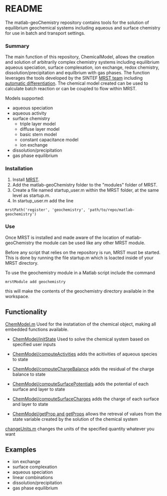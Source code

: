# README #

The matlab-geoChemistry repository contains tools for the solution of equilibrium geochemical systems including aqueous and surface chemistry for use in batch and transport settings. 

### Summary ###

The main function of this repository, ChemicalModel, allows the creation and solution of arbitrarily complex chemistry systems including equilibrium aqueous speciation, surface complexation, ion exchange, redox chemistry, dissolution/precipitation and equilbrium with gas phases. The function leverages the tools developed by the SINTEF [MRST team](http://www.sintef.no/projectweb/mrst/) including [automatic differentiation](https://en.wikipedia.org/wiki/Automatic_differentiation). The chemical model created can be used to calculate batch reaction or can be coupled to flow within MRST.

Models supported:

* aqueous speciation
* aqueous activity
* surface chemistry
    * triple layer model
    * diffuse layer model
    * basic stern model
    * constant capacitance model
    * ion exchange
* dissolution/precipitation
* gas phase equilibrium

### Installation ###

1. Install [MRST](http://www.sintef.no/projectweb/mrst/downloadable-resources/). 
2. Add the matlab-geoChemistry folder to the "modules" folder of MRST.
3. Create a file named startup_user.m within the MRST folder, at the same level as startup.m.
4. In startup_user.m add the line
~~~~
mrstPath('register', 'geochemistry', 'path/to/repo/matlab-geochemistry')
~~~~

### Use ###

Once MRST is installed and made aware of the location of matlab-geoChemistry the module can be used like any other MRST module. 

Before any script that relies on the repository is run, MRST must be started. This is done by running the file startup.m which is loacted inside of your MRST directory.

To use the geochemistry module in a Matlab script include the command

~~~~~
mrstModule add geochemistry
~~~~~

this will make the contents of the geochemistry directory available in the workspace.

## Functionality ##

[ChemModel.m](readMes/ChemModel.md)
Used for the instatiation of the chemical object, making all embedded functions available. 

* [ChemModel/initState](readMes/chemModel_initState.md) Used to solve the chemical system based on specified user inputs

* [ChemModel/computeActivities](readMes/chemModel_computeActivities.md) adds the acitivities of aqueous species to state

* [ChemModel/computeChargeBalance](readMes/chemModel_computeChargeBalance.md) adds the residual of the charge balance to state

* [ChemModel/computeSurfacePotentials](readMes/chemModel_computeSurfacePotentials.md) adds the potential of each surface and layer to state

* [ChemModel/computeSurfaceCharges](readMes/chemModel_computeSurfaceCharges.md) adds the charge of each surface and layer to state

* [ChemModel/getProp and getProps](readMes/chemModel_getProps.md) allows the retreval of values from the state variable created by the solution of the chemical system

[changeUnits.m](readMes/changeUnits.md) changes the units of the specified quantity whatever you want

## Examples ##

* ion exchange
* surface complexation
* aqueous speciation
* linear combinations
* dissolution/precipitation
* gas phase equilibrium